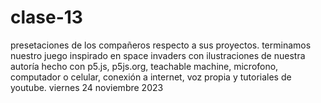 # clase-13
presetaciones de los compañeros respecto a sus proyectos. 
terminamos nuestro juego inspirado en space invaders con ilustraciones de nuestra autoría hecho con p5.js, p5js.org, teachable machine, microfono, computador o celular, conexión a internet, voz propia y tutoriales de youtube.
viernes 24 noviembre 2023
